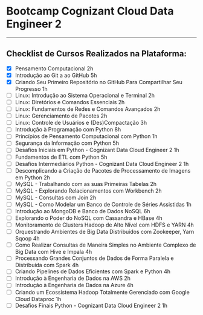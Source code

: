 # Bootcamp Cognizant Cloud Data Engineer 2
---
## Checklist de Cursos Realizados na Plataforma:
- [x] Pensamento Computacional 2h
- [x] Introdução ao Git a ao GitHub 5h
- [x] Criando Seu Primeiro Repositório no GitHub Para Compartilhar Seu Progresso 1h
- [ ] Linux: Introdução ao Sistema Operacional e Terminal 2h
- [ ] Linux: Diretórios e Comandos Essenciais 2h
- [ ] Linux: Fundamentos de Redes e Comandos Avançados 2h
- [ ] Linux: Gerenciamento de Pacotes 2h
- [ ] Linux: Controle de Usuários e (Des)Compactação 3h
- [ ] Introdução à Programação com Python 8h
- [ ] Princípios de Pensamento Computacional com Python 1h
- [ ] Segurança da Informação com Python 5h
- [ ] Desafios Iniciais em Python - Cognizant Data Cloud Engineer 2 1h
- [ ] Fundamentos de ETL com Python 5h
- [ ] Desafios Intermediários Python - Cognizant Data Cloud Engineer 2 1h
- [ ] Descomplicando a Criação de Pacotes de Processamento de Imagens em Python 2h
- [ ] MySQL - Trabalhando com as suas Primeiras Tabelas 2h
- [ ] MySQL - Explorando Relacionamentos com Workbench 2h
- [ ] MySQL - Consultas com Join 2h
- [ ] MySQL - Como Modelar um Banco de Controle de Séries Assistidas 1h
- [ ] Introdução ao MongoDB e Banco de Dados NoSQL 6h
- [ ] Explorando o Poder do NoSQL com Cassandra e HBase 4h
- [ ] Monitoramento de Clusters Hadoop de Alto Nível com HDFS e YARN 4h
- [ ] Orquestrando Ambientes de Big Data Distribuídos com Zookeeper, Yarn Sqoop 4h
- [ ] Como Realizar Consultas de Maneira Simples no Ambiente Complexo de Big Data com Hive e Impala 4h
- [ ] Processando Grandes Conjuntos de Dados de Forma Paralela e Distribuída com Spark 4h
- [ ] Criando Pipelines de Dados Eficientes com Spark e Python 4h
- [ ] Introdução à Engenharia de Dados na AWS 2h
- [ ] Introdução à Engenharia de Dados na Azure 4h
- [ ] Criando um Ecossistema Hadoop Totalmente Gerenciado com Google Cloud Dataproc 1h
- [ ] Desafios Finais Python - Cognizant Data Cloud Engineer 2 1h
